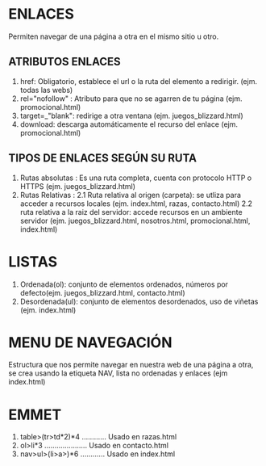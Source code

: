 # ENLACES
Permiten navegar de una página a otra en el mismo sitio u otro.

## ATRIBUTOS ENLACES

1. href: Obligatorio, establece el url o la ruta del elemento a redirigir. (ejm. todas las webs)
2. rel="nofollow" : Atributo para que no se agarren de tu  página (ejm. promocional.html)
3. target=_"blank": redirige a otra ventana (ejm. juegos_blizzard.html)
4. download: descarga automáticamente el recurso del enlace (ejm. promocional.html) 

## TIPOS DE ENLACES SEGÚN SU RUTA

1. Rutas absolutas : Es una ruta completa, cuenta con protocolo HTTP o HTTPS    (ejm. juegos_blizzard.html)
2. Rutas Relativas :
    2.1 Ruta relativa al origen (carpeta): se utliza para acceder a recursos locales    (ejm. index.html, razas, contacto.html)
    2.2 ruta relativa a la raiz del servidor: accede recursos en un ambiente servidor   (ejm. juegos_blizzard.html, nosotros.html, promocional.html, index.html)

# LISTAS

1. Ordenada(ol): conjunto de elementos ordenados, números por defecto(ejm. juegos_blizzard.html, contacto.html)
2. Desordenada(ul): conjunto de elementos desordenados, uso de viñetas (ejm. index.html)

# MENU DE NAVEGACIÓN

Estructura que nos permite navegar en nuestra web de una página a otra, se crea usando la etiqueta NAV, lista no ordenadas y enlaces (ejm index.html)

# EMMET

1.  table>(tr>td*2)*4    ............  Usado en razas.html
2.  ol>li*3     .....................  Usado en contacto.html
3.  nav>ul>(li>a>)*6     ............  Usado en index.html
